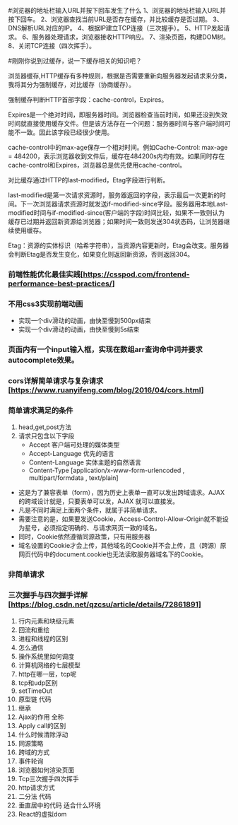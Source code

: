 #浏览器的地址栏输入URL并按下回车发生了什么
1、浏览器的地址栏输入URL并按下回车。
2、浏览器查找当前URL是否存在缓存，并比较缓存是否过期。
3、DNS解析URL对应的IP。
4、根据IP建立TCP连接（三次握手）。
5、HTTP发起请求。
6、服务器处理请求，浏览器接收HTTP响应。
7、渲染页面，构建DOM树。
8、关闭TCP连接（四次挥手）。

#刚刚你说到过缓存，说一下缓存相关的知识吧？

浏览器缓存,HTTP缓存有多种规则，根据是否需要重新向服务器发起请求来分类，我将其分为强制缓存，对比缓存（协商缓存）。


强制缓存判断HTTP首部字段：cache-control，Expires。


Expires是一个绝对时间，即服务器时间。浏览器检查当前时间，如果还没到失效时间就直接使用缓存文件。但是该方法存在一个问题：服务器时间与客户端时间可能不一致。因此该字段已经很少使用。


cache-control中的max-age保存一个相对时间。例如Cache-Control: max-age = 484200，表示浏览器收到文件后，缓存在484200s内均有效。如果同时存在cache-control和Expires，浏览器总是优先使用cache-control。


对比缓存通过HTTP的last-modified，Etag字段进行判断。


last-modified是第一次请求资源时，服务器返回的字段，表示最后一次更新的时间。下一次浏览器请求资源时就发送if-modified-since字段。服务器用本地Last-modified时间与if-modified-since(客户端的字段)时间比较，如果不一致则认为缓存已过期并返回新资源给浏览器；如果时间一致则发送304状态码，让浏览器继续使用缓存。


Etag：资源的实体标识（哈希字符串），当资源内容更新时，Etag会改变。服务器会判断Etag是否发生变化，如果变化则返回新资源，否则返回304。

### 前端性能优化最佳实践[https://csspod.com/frontend-performance-best-practices/]
### 不用css3实现前端动画  
- 实现一个div滑动的动画，由快至慢到500px结束
- 实现一个div滑动的动画，由快至慢到5s结束

### 页面内有一个input输入框，实现在数组arr查询命中词并要求autocomplete效果。
### cors详解简单请求与复杂请求[https://www.ruanyifeng.com/blog/2016/04/cors.html]
### 简单请求满足的条件
1.  head,get,post方法
2. 请求只包含以下字段
   - Accept 客户端可处理的媒体类型
   - Accept-Language  优先的语言
   - Content-Language  实体主题的自然语言
   - Content-Type \[application/x-www-form-urlencoded , multipart/formdata , text/plain\]

- 这是为了兼容表单（form），因为历史上表单一直可以发出跨域请求。AJAX 的跨域设计就是，只要表单可以发，AJAX 就可以直接发。
- 凡是不同时满足上面两个条件，就属于非简单请求。
- 需要注意的是，如果要发送Cookie，Access-Control-Allow-Origin就不能设为星号，必须指定明确的、与请求网页一致的域名。
- 同时，Cookie依然遵循同源政策，只有用服务器
- 域名设置的Cookie才会上传，其他域名的Cookie并不会上传，且（跨源）原网页代码中的document.cookie也无法读取服务器域名下的Cookie。
### 非简单请求
### 三次握手与四次握手详解[https://blog.csdn.net/qzcsu/article/details/72861891]
1.	行内元素和块级元素
2.	回流和重绘
3.	进程和线程的区别
4.	怎么通信
5.	操作系统里如何调度
6.	计算机网络的七层模型
7.	http在哪一层，tcp呢
8.	tcp和udp区别
9.	setTimeOut
10.	原型链 代码
11.	继承
12.	Ajax的作用 全称
13.	Apply call的区别
14.	什么时候清除浮动
15.	同源策略
16.	跨域的方式
17.	事件轮询
18.	浏览器如何渲染页面
19.	Tcp三次握手四次挥手
20.	http请求方式
21.	二分法 代码
22.	垂直居中的代码 适合什么环境
23.	React的虚拟dom 